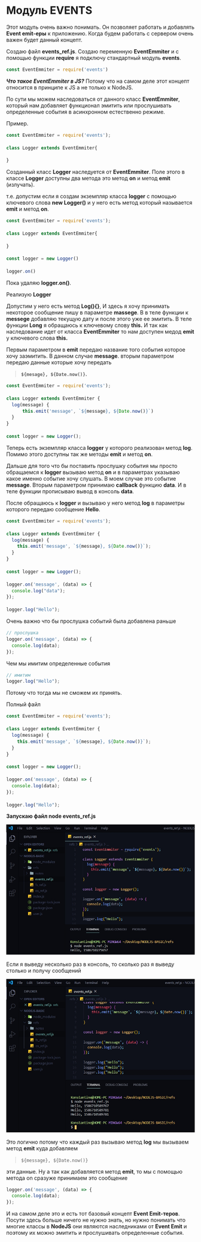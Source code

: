 # Модуль EVENTS

Этот модуль очень важно понимать. Он позволяет работать и добавлять **Event emit-еры** к приложению. Когда будем работать с сервером очень важен будет данный концепт.

Создаю файл **events_ref.js**. Создаю переменную **EventEmmiter** и с помощью функции **require** я подключу стандартный модуль **events**.

```js
const EventEmmiter = require('events')

```

**_Что такое EventEmmiter в JS?_**  Потому что на самом деле этот концепт относится в принципе к JS а не только к NodeJS.

По сути мы можем наследоваться от данного класс **EventEmmiter**, который нам добавляет функционал эмитить или прослушивать определенные события в асинхронном естественно режиме.

Пример.

```js
const EventEmmiter = require('events');

class Logger extends EventEmmiter{
    
}

```

Созданный класс **Logger** наследуется от **EventEmmiter**. Поле этого в классе **Logger** доступны два метода это метод **on** и метод **emit** (излучать).

т.е. допустим если я создам экземпляр класса **logger** c помощью ключевого слова **new Logger()** и у него есть метод который называется **emit** и  метод **on**.

```js
const EventEmmiter = require('events');

class Logger extends EventEmmiter{
    
}

const logger = new Logger()

logger.on()

```

Пока удаляю **logger.on()**.

Реализую **Logger**

Допустим у него есть метод **Log(){}**, И здесь я хочу принимать некоторое сообщение пишу в параметре **massege**. B в теле функции к **messege** добавляю текущую дату и после этого уже ее эмитить. 
В теле функции **Long** я обращаюсь к ключевому слову **this.** И так как наследование идет от класса **EventEmmiter** то нам доступен медод **emit** у ключевого слова **this.**

Первым параметром в **emit** передаю название того события которое хочу заэмитить. В данном случае **message**.
вторым параметром передаю данные которые хочу передать 

>**`${mesage}, ${Date.now()}`.**

```js
const EventEmmiter = require('events');

class Logger extends EventEmmiter {
  log(message) {
      this.emit('message', `${message}, ${Date.now()}`)
  }
}

const logger = new Logger();
```
Теперь есть экземпляр класса **logger** у которого реализован метод **log**. Помимо этого доступны так же методы **emit** и метод **on**.

Дальше для того что бы поставить прослушку события мы просто обращаемся к **logger** вызываю метод **on** и в параметрах указываю какое именно событие хочу слушать. В моем случае это событие **message**.
Вторым параметром принимаю **callback** функцию **data**. И в теле функции прописываю вывод в консоль **data**.

После обращаюсь к **logger** и вызываю у него метод **log** в параметры которого передаю сообщение **Hello**.

```js
const EventEmmiter = require('events');

class Logger extends EventEmmiter {
  log(message) {
    this.emit('message', `${message}, ${Date.now()}`);
  }
}

const logger = new Logger();

logger.on('message', (data) => {
  console.log("data");
});

logger.log("Hello");


```

Очень важно что бы прослушка событий была добавлена раньше

```js
// прослушка
logger.on('message', (data) => {
  console.log(data);
});

```

Чем  мы имитим определенные события
```js
// имитим
logger.log("Hello");
```

Потому что тогда мы не сможем их принять.

Полный файл

```js
const EventEmmiter = require('events');

class Logger extends EventEmmiter {
  log(message) {
    this.emit('message', `${message}, ${Date.now()}`);
  }
}

const logger = new Logger();

logger.on('message', (data) => {
  console.log(data);
});

logger.log("Hello");

```

**Запускаю файл node events_ref.js**

![](img/029.jpg)


Если я выведу несколько раз в консоль, то сколько раз я выведу столько и получу сообщений

![](img/030.jpg)

Это логично потому что каждый раз вызываю метод **log** мы вызываем метод **emit** куда добавляем
> `${message}, ${Date.now()}` 

эти данные. Ну а так как добавляется метод **emit**, то мы с помощью метода on сразуже принимаем это сообщение

```js
logger.on('message', (data) => {
  console.log(data);
});
```
И на самом деле это и есть тот базовый концепт **Event Emit-теров**. Посути здесь больше ничего не нужно знать, но нужно понимать что многие классы в **NodeJS** они являются наследниками от **Event Emit** и поэтому их можно эмитить и прослушивать определенные события.
